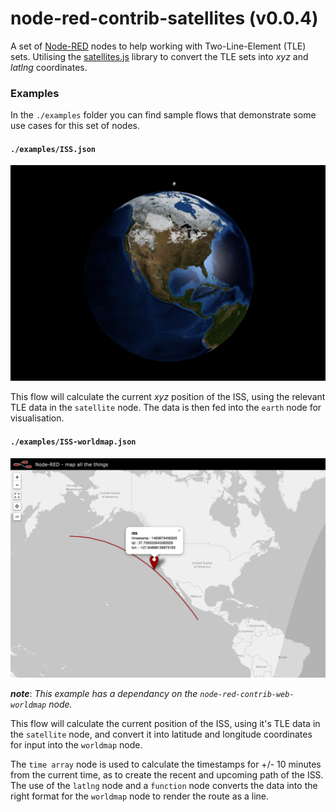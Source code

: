 node-red-contrib-satellites (v0.0.4)
=============================

A set of <a href="http://nodered.org" target="_new">Node-RED</a> nodes to help working with Two-Line-Element (TLE) sets. Utilising the <a href="https://github.com/shashwatak/satellite-js">satellites.js</a> library to convert the TLE sets into <i>xyz</i> and <i>latlng</i> coordinates.

### Examples 
In the `./examples` folder you can find sample flows that demonstrate some use cases for this set of nodes.

#### `./examples/ISS.json`

![ISS 3d Example](./examples/screens/iss.png "ISS - 3d Example")

This flow will calculate the current *xyz* position of the ISS, using the relevant TLE data in the `satellite` node. The data is then fed into the `earth` node for visualisation.

#### `./examples/ISS-worldmap.json`

![ISS World Map Example](./examples/screens/iss-worldmap.png "ISS - World Map Example")

***note***: *This example has a dependancy on the `node-red-contrib-web-worldmap` node.* 

This flow will calculate the current position of the ISS, using it's TLE data in the `satellite` node, and convert it into latitude and longitude coordinates for input into the `worldmap` node.

The `time array` node is used to calculate the timestamps for +/- 10 minutes from the current time, as to create the recent and upcoming path of the ISS. The use of the `latlng` node and a `function` node converts the data into the right format for the `worldmap` node to render the route as a line.
